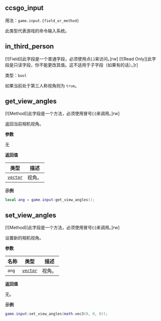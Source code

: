 ## ccsgo_input

用法：`game.input.{field_or_method}`

此类型代表游戏的命令输入系统。

## in_third_person

[![Field][此字段是一个普通字段，必须使用点(.)来访问。]rw]
[![Read Only][此字段是只读字段，你不能更改其值。这不适用于子字段（如果有的话）。]r]

类型：`bool`

如果当前处于第三人称视角则为 `true`。

## get_view_angles

[![Method][此字段是一个方法，必须使用冒号(:)来调用。]rw]

返回当前相机视角。

**参数**

无

**返回值**

| 类型 | 描述 |
| ---- | ----------- |
| [`vector`](/api/common-types/vector "这是一个常见的3D向量类型 (x, y, z)。") | 视角。 |

**示例**

```lua
local ang = game.input:get_view_angles();
```

## set_view_angles

[![Method][此字段是一个方法，必须使用冒号(:)来调用。]rw]

设置新的相机视角。

**参数**

| 名称 | 类型 | 描述 |
| ---- | ---- | ----------- |
| `ang` | [`vector`](/api/common-types/vector "这是一个常见的3D向量类型 (x, y, z)。") | 视角。 |

**返回值**

无。

**示例**

```lua
game.input:set_view_angles(math.vec3(0, 0, 0));
```